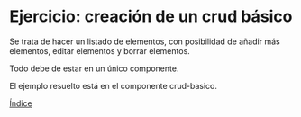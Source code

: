 # Ejercicio: creación de un crud básico

Se trata de hacer un listado de elementos, con posibilidad de añadir más elementos, editar elementos y borrar elementos.

Todo debe de estar en un único componente.

El ejemplo resuelto está en el componente crud-basico.


[Índice](index.md)
